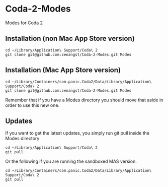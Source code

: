 Coda-2-Modes
============

Modes for Coda 2

## Installation (non Mac App Store version)

    cd ~/Library/Application\ Support/Coda\ 2
    git clone git@github.com:zenangst/Coda-2-Modes.git Modes
    
## Installation (Mac App Store version)

    cd ~/Library/Containers/com.panic.Coda2/Data/Library/Application\ Support/Coda\ 2
    git clone git@github.com:zenangst/Coda-2-Modes.git Modes
    
Remember that if you have a Modes directory you should move that aside in order to use
this new one.

## Updates

If you want to get the latest updates, you simply run git pull inside the Modes directory

    cd ~/Library/Application\ Support/Coda\ 2
    git pull
    
Or the following if you are running the sandboxed MAS version.

    cd ~/Library/Containers/com.panic.Coda2/Data/Library/Application\ Support/Coda\ 2
    git pull
